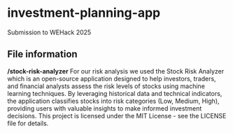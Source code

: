 # investment-planning-app
Submission to WEHack 2025

## File information
**/stock-risk-analyzer**
For our risk analysis we used the Stock Risk Analyzer which is an open-source application designed to help investors, traders, and financial analysts assess the risk levels of stocks using machine learning techniques. By leveraging historical data and technical indicators, the application classifies stocks into risk categories (Low, Medium, High), providing users with valuable insights to make informed investment decisions. This project is licensed under the MIT License - see the LICENSE file for details.
